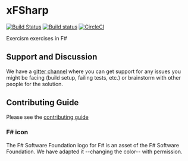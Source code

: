 # xFSharp

[![Build Status](https://travis-ci.org/exercism/xfsharp.svg?branch=master)](https://travis-ci.org/exercism/xfsharp) [![Build status](https://ci.appveyor.com/api/projects/status/7r5bbsonqonf7d8t/branch/master?svg=true)](https://ci.appveyor.com/project/ErikSchierboom/xfsharp-8gbdd/branch/master) [![CircleCI](https://circleci.com/gh/exercism/xfsharp.svg?style=svg)](https://circleci.com/gh/exercism/xfsharp)

Exercism exercises in F#

## Support and Discussion

We have a [gitter channel](https://gitter.im/exercism/xfsharp) where you can get support for any issues you might be facing (build setup, failing tests, etc.) or brainstorm with other people for the solution.


## Contributing Guide

Please see the [contributing guide](https://github.com/exercism/x-api/blob/master/CONTRIBUTING.md#the-exercise-data)


### F# icon
The F# Software Foundation logo for F# is an asset of the F# Software Foundation. We have adapted it --changing the color-- with permission.
